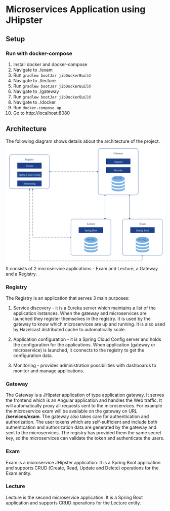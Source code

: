 # Microservices Application using JHipster

## Setup
### Run with docker-compose
1. Install docker and docker-compose
2. Navigate to ./exam
3. Run ``gradlew bootJar jibDockerBuild``
4. Navigate to ./lecture
3. Run ``gradlew bootJar jibDockerBuild``
4. Navigate to ./gateway
3. Run ``gradlew bootJar jibDockerBuild``
5. Navigate to ./docker
6. Run ``docker-compose up``
7. Go to http://localhost:8080

## Architecture
The following diagram shows details about the architecture of the project. 
![Server Architecture](docs/architecture-diagram.png "Server Architecture")
It consists of 2 microservice applications - Exam and Lecture, a Gateway and a Registry.

### Registry
The Registry is an application that serves 3 main purposes:
1. Service discovery - it is a Eureka server which maintains a list of the application instances.
   When the gateway and microservices are launched they register themselves in the registry.
   It is used by the gateway to know which microservices are up and running.
   It is also used by Hazelcast distributed cache to automatically scale.

2. Application configuration - it is a Spring Cloud Config server and holds the configuration for the applications.
   When application (gateway or microservice) is launched, it connects to the registry to get the configuration data.

3. Monitoring - provides administration possibilities with dashboards to monitor and manage applications.

### Gateway
The Gateway is a JHipster application of type application gateway. It serves the frontend which is 
an Angular application and handles the Web traffic. 
It will automatically proxy all requests sent to the microservices. For example the microservice exam will be available on the gateway on URL **/services/exam**. 
The gateway also takes care for authentication and authorization. The user tokens which are self-sufficient and include both authentication and authorization data are generated by the gateway and sent to the microservices. 
The registry has provided them the same secret key, so the microservices can validate the token and authenticate the users.

### Exam
Exam is a microservice JHipster application. It is a Spring Boot application and supports CRUD (Create, Read, Update and Delete) operations for the Exam entity.

### Lecture
Lecture is the second microservice application. It is a Spring Boot application and supports CRUD operations for the Lecture entity.


